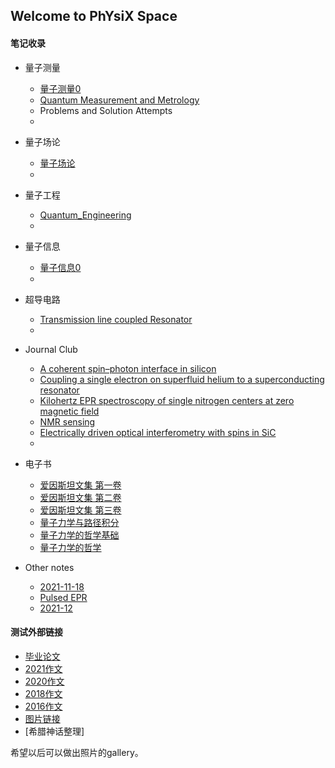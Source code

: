 ## Welcome to PhYsiX Space

#### 笔记收录

* 量子测量

  * [量子测量0](https://physix2020.github.io/blogplace/pages/量子测量_笔记_禁止.html)
  * [Quantum Measurement and Metrology](https://physix2020.github.io/blogplace/files/Quantum_Measurement_and_Metrology.pdf)
  * Problems and Solution Attempts
  * 
  

* 量子场论
  * [量子场论](https://physix2020.github.io/blogplace/files/量子场论.pdf)
  * 
  
* 量子工程
  * [Quantum_Engineering](https://physix2020.github.io/blogplace/files/Quantum_Engineering.pdf)
  * 

* 量子信息
  * [量子信息0](https://physix2020.github.io/blogplace/files/quantum.pdf)
  * 
  

* 超导电路
  * [Transmission line coupled Resonator](https://physix2020.github.io/blogplace/files/Derivation_of_TL_coupled_Resonator.pdf)
  * 


* Journal Club
  * [A coherent spin–photon interface in silicon](https://physix2020.github.io/blogplace/files/A_coherent_spin–photon_interface_in_silicon.pdf)
  * [Coupling a single electron on superfluid helium to a superconducting resonator](https://physix2020.github.io/blogplace/files/Coupling_a_single_electron_on_superfluid_helium_to_a_superconducting_resonator.pdf)
  * [Kilohertz EPR spectroscopy of single nitrogen centers at zero magnetic field](https://physix2020.github.io/blogplace/files/Kilohertz_electron_paramagnetic_resonance_spectroscopy_of_single_nitrogen_centers_at_zero_magnetic_field.pdf)
  * [NMR sensing](https://physix2020.github.io/blogplace/files/NMR_sensing.pdf)
  * [Electrically driven optical interferometry with spins in SiC](https://physix2020.github.io/blogplace/files/Electrically_driven_optical_interferometry_with_spins_in_silicon_carbide.pdf)
  * 


* 电子书
  * [爱因斯坦文集 第一卷](https://physix2020.github.io/blogplace/files/爱因斯坦文集第一卷.pdf)
  * [爱因斯坦文集 第二卷](https://physix2020.github.io/blogplace/files/爱因斯坦文集第二卷.pdf)
  * [爱因斯坦文集 第三卷](https://physix2020.github.io/blogplace/files/爱因斯坦文集第三卷.pdf)
  * [量子力学与路径积分](https://physix2020.github.io/blogplace/files/量子力学与路径积分.pdf)
  * [量子力学的哲学基础](https://physix2020.github.io/blogplace/files/量子力学的哲学基础.pdf)
  * [量子力学的哲学](https://physix2020.github.io/blogplace/files/量子力学的哲学.pdf)


  
* Other notes
  * [2021-11-18](https://physix2020.github.io/blogplace/files/2021-11-18.pdf)
  * [Pulsed EPR](https://physix2020.github.io/blogplace/files/pulse_EPR.pdf)
  * [2021-12](https://physix2020.github.io/blogplace/pages/2021-12.html)


#### 测试外部链接

* [毕业论文](https://physix2020.github.io/blogplace/files/微波阻抗显微镜的搭建及改进.pdf)
* [2021作文](https://zine.la/article/6a5a764fed0944329d7b978af78b1349/)
* [2020作文](https://zine.la/article/a7245d2c403d481e945a552a5fdab950/)
* [2018作文](https://zine.la/article/ba6b9c0d046e46bebd750409bf81674e/)
* [2016作文](https://zine.la/article/91f0e5c701684bfdbaf11b473cb1605a/)
* [图片链接](https://physix2020.github.io/blogplace/images/1838341248.jpg)
* [希腊神话整理]

希望以后可以做出照片的gallery。